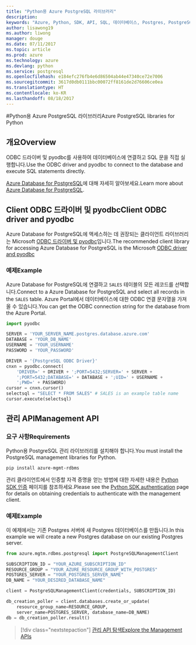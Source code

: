 ```yaml
---
title: "Python용 Azure PostgreSQL 라이브러리"
description: 
keywords: "Azure, Python, SDK, API, SQL, 데이터베이스, Postgres, PostgreSQL"
author: lisawong19
ms.author: liwong
manager: douge
ms.date: 07/11/2017
ms.topic: article
ms.prod: azure
ms.technology: azure
ms.devlang: python
ms.service: postgresql
ms.openlocfilehash: e184efc276fb4e6d86504ab44e47340ce72e7006
ms.sourcegitcommit: 3617d0db0111bbc00072ff8161de2d76606ce0ea
ms.translationtype: HT
ms.contentlocale: ko-KR
ms.lasthandoff: 08/18/2017
---
```

#<a name="azure-postgresql-libraries-for-python"></a><span data-ttu-id="bc8a2-103">Python용 Azure PostgreSQL 라이브러리</span><span class="sxs-lookup"><span data-stu-id="bc8a2-103">Azure PostgreSQL libraries for Python</span></span>

## <a name="overview"></a><span data-ttu-id="bc8a2-104">개요</span><span class="sxs-lookup"><span data-stu-id="bc8a2-104">Overview</span></span>
<span data-ttu-id="bc8a2-105">ODBC 드라이버 및 pyodbc를 사용하여 데이터베이스에 연결하고 SQL 문을 직접 실행합니다.</span><span class="sxs-lookup"><span data-stu-id="bc8a2-105">Use the ODBC driver and pyodbc to connect to the database and execute SQL statements directly.</span></span>

<span data-ttu-id="bc8a2-106">[Azure Database for PostgreSQL](https://docs.microsoft.com/azure/postgresql/)에 대해 자세히 알아보세요.</span><span class="sxs-lookup"><span data-stu-id="bc8a2-106">Learn more about [Azure Database for PostgreSQL](https://docs.microsoft.com/azure/postgresql/).</span></span>

## <a name="client-odbc-driver-and-pyodbc"></a><span data-ttu-id="bc8a2-107">Client ODBC 드라이버 및 pyodbc</span><span class="sxs-lookup"><span data-stu-id="bc8a2-107">Client ODBC driver and pyodbc</span></span>
<span data-ttu-id="bc8a2-108">Azure Database for PostgreSQL에 액세스하는 데 권장되는 클라이언트 라이브러리는 Microsoft [ODBC 드라이버 및 pyodbc](https://docs.microsoft.com/azure/sql-database/sql-database-connect-query-python#install-the-python-and-database-communication-libraries)입니다.</span><span class="sxs-lookup"><span data-stu-id="bc8a2-108">The recommended client library for accessing Azure Database for PostgreSQL is the Microsoft [ODBC driver and pyodbc](https://docs.microsoft.com/azure/sql-database/sql-database-connect-query-python#install-the-python-and-database-communication-libraries)</span></span>

### <a name="example"></a><span data-ttu-id="bc8a2-109">예제</span><span class="sxs-lookup"><span data-stu-id="bc8a2-109">Example</span></span> 

<span data-ttu-id="bc8a2-110">Azure Database for PostgreSQL에 연결하고 `SALES` 테이블의 모든 레코드를 선택합니다.</span><span class="sxs-lookup"><span data-stu-id="bc8a2-110">Connect to a Azure Database for PostgreSQL and select all records in the `SALES` table.</span></span> <span data-ttu-id="bc8a2-111">Azure Portal에서 데이터베이스에 대한 ODBC 연결 문자열을 가져올 수 있습니다.</span><span class="sxs-lookup"><span data-stu-id="bc8a2-111">You can get the ODBC connection string for the database from the Azure Portal.</span></span>

```python
import pyodbc

SERVER = 'YOUR_SERVER_NAME.postgres.database.azure.com'
DATABASE = 'YOUR_DB_NAME'
USERNAME = 'YOUR_USERNAME'
PASSWORD = 'YOUR_PASSWORD'

DRIVER = '{PostgreSQL ODBC Driver}'
cnxn = pyodbc.connect(
    'DRIVER=' + DRIVER + ';PORT=5432;SERVER=' + SERVER +
    ';PORT=5432;DATABASE=' + DATABASE + ';UID=' + USERNAME +
    ';PWD=' + PASSWORD)
cursor = cnxn.cursor()
selectsql = "SELECT * FROM SALES" # SALES is an example table name
cursor.execute(selectsql)
```

## <a name="management-api"></a><span data-ttu-id="bc8a2-112">관리 API</span><span class="sxs-lookup"><span data-stu-id="bc8a2-112">Management API</span></span>
### <a name="requirements"></a><span data-ttu-id="bc8a2-113">요구 사항</span><span class="sxs-lookup"><span data-stu-id="bc8a2-113">Requirements</span></span>
<span data-ttu-id="bc8a2-114">Python용 PostgreSQL 관리 라이브러리를 설치해야 합니다.</span><span class="sxs-lookup"><span data-stu-id="bc8a2-114">You must install the PostgreSQL management libraries for Python.</span></span>
```bash
pip install azure-mgmt-rdbms
```

<span data-ttu-id="bc8a2-115">관리 클라이언트에서 인증할 자격 증명을 얻는 방법에 대한 자세한 내용은 [Python SDK 인증](https://docs.microsoft.com/python/azure/python-sdk-azure-authenticate) 페이지를 참조하세요.</span><span class="sxs-lookup"><span data-stu-id="bc8a2-115">Please see the [Python SDK authentication](https://docs.microsoft.com/python/azure/python-sdk-azure-authenticate) page for details on obtaining credentials to authenticate with the management client.</span></span>

### <a name="example"></a><span data-ttu-id="bc8a2-116">예제</span><span class="sxs-lookup"><span data-stu-id="bc8a2-116">Example</span></span>
<span data-ttu-id="bc8a2-117">이 예제에서는 기존 Postgres 서버에 새 Postgres 데이터베이스를 만듭니다.</span><span class="sxs-lookup"><span data-stu-id="bc8a2-117">In this example we will create a new Postgres database on our existing Postgres server.</span></span>
```python
from azure.mgtm.rdbms.postgresql import PostgreSQLManagementClient

SUBSCRIPTION_ID = "YOUR_AZURE_SUBSCRIPTION_ID"
RESOURCE_GROUP = "YOUR_AZURE_RESOURCE_GROUP_WITH_POSTGRES"
POSTGRES_SERVER = "YOUR_POSTGRES_SERVER_NAME"
DB_NAME = "YOUR_DESIRED_DATABASE_NAME"

client = PostgreSQLManagementClient(credentials, SUBSCRIPTION_ID)

db_creation_poller = client.databases.create_or_update(
    resource_group_name=RESOURCE_GROUP,
    server_name=POSTGRES_SERVER, database_name=DB_NAME)
db = db_creation_poller.result()
```

> [!div class="nextstepaction"]
> [<span data-ttu-id="bc8a2-118">관리 API 탐색</span><span class="sxs-lookup"><span data-stu-id="bc8a2-118">Explore the Management APIs</span></span>](/python/api/overview/azure/postgresql/managementlibrary)

